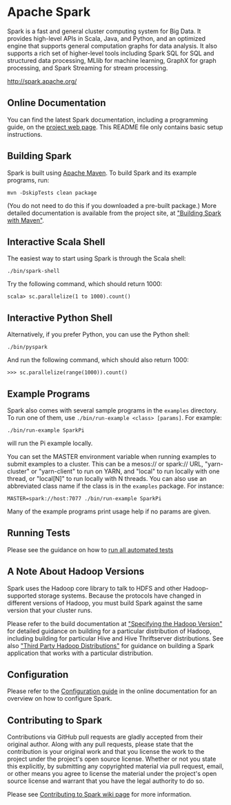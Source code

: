 # Apache Spark

Spark is a fast and general cluster computing system for Big Data. It provides
high-level APIs in Scala, Java, and Python, and an optimized engine that
supports general computation graphs for data analysis. It also supports a
rich set of higher-level tools including Spark SQL for SQL and structured
data processing, MLlib for machine learning, GraphX for graph processing,
and Spark Streaming for stream processing.

<http://spark.apache.org/>


## Online Documentation

You can find the latest Spark documentation, including a programming
guide, on the [project web page](http://spark.apache.org/documentation.html).
This README file only contains basic setup instructions.

## Building Spark

Spark is built using [Apache Maven](http://maven.apache.org/).
To build Spark and its example programs, run:

    mvn -DskipTests clean package

(You do not need to do this if you downloaded a pre-built package.)
More detailed documentation is available from the project site, at
["Building Spark with Maven"](http://spark.apache.org/docs/latest/building-with-maven.html).

## Interactive Scala Shell

The easiest way to start using Spark is through the Scala shell:

    ./bin/spark-shell

Try the following command, which should return 1000:

    scala> sc.parallelize(1 to 1000).count()

## Interactive Python Shell

Alternatively, if you prefer Python, you can use the Python shell:

    ./bin/pyspark
    
And run the following command, which should also return 1000:

    >>> sc.parallelize(range(1000)).count()

## Example Programs

Spark also comes with several sample programs in the `examples` directory.
To run one of them, use `./bin/run-example <class> [params]`. For example:

    ./bin/run-example SparkPi

will run the Pi example locally.

You can set the MASTER environment variable when running examples to submit
examples to a cluster. This can be a mesos:// or spark:// URL, 
"yarn-cluster" or "yarn-client" to run on YARN, and "local" to run 
locally with one thread, or "local[N]" to run locally with N threads. You 
can also use an abbreviated class name if the class is in the `examples`
package. For instance:

    MASTER=spark://host:7077 ./bin/run-example SparkPi

Many of the example programs print usage help if no params are given.

## Running Tests

Please see the guidance on how to 
[run all automated tests](https://cwiki.apache.org/confluence/display/SPARK/Contributing+to+Spark#ContributingtoSpark-AutomatedTesting)

## A Note About Hadoop Versions

Spark uses the Hadoop core library to talk to HDFS and other Hadoop-supported
storage systems. Because the protocols have changed in different versions of
Hadoop, you must build Spark against the same version that your cluster runs.

Please refer to the build documentation at
["Specifying the Hadoop Version"](http://spark.apache.org/docs/latest/building-with-maven.html#specifying-the-hadoop-version)
for detailed guidance on building for a particular distribution of Hadoop, including
building for particular Hive and Hive Thriftserver distributions. See also
["Third Party Hadoop Distributions"](http://spark.apache.org/docs/latest/hadoop-third-party-distributions.html)
for guidance on building a Spark application that works with a particular
distribution.

## Configuration

Please refer to the [Configuration guide](http://spark.apache.org/docs/latest/configuration.html)
in the online documentation for an overview on how to configure Spark.


## Contributing to Spark

Contributions via GitHub pull requests are gladly accepted from their original
author. Along with any pull requests, please state that the contribution is
your original work and that you license the work to the project under the
project's open source license. Whether or not you state this explicitly, by
submitting any copyrighted material via pull request, email, or other means
you agree to license the material under the project's open source license and
warrant that you have the legal authority to do so.

Please see [Contributing to Spark wiki page](https://cwiki.apache.org/SPARK/Contributing+to+Spark)
for more information.
